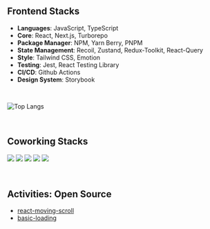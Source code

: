 
## Frontend Stacks

- **Languages**: JavaScript, TypeScript
- **Core**: React, Next.js, Turborepo
- **Package Manager**: NPM, Yarn Berry, PNPM
- **State Management**: Recoil, Zustand, Redux-Toolkit, React-Query
- **Style**: Tailwind CSS, Emotion
- **Testing**: Jest, React Testing Library
- **CI/CD**: Github Actions
- **Design System**: Storybook

<br />

![Top Langs](https://github-readme-stats.vercel.app/api/top-langs/?username=kjindev&layout=compact)

<br />

## Coworking Stacks

<img src="https://img.shields.io/badge/Github-181717?style=flat-square&logo=GitHub&logoColor=white"/> <img src="https://img.shields.io/badge/Slack-4A154B?style=flat-square&logo=Slack&logoColor=white"/> <img src="https://img.shields.io/badge/Jira-0052CC?style=flat-square&logo=Jira&logoColor=white"/> <img src="https://img.shields.io/badge/Confluence-172B4D?style=flat-square&logo=Confluence&logoColor=white"/> <img src="https://img.shields.io/badge/Notion-000000?style=flat-square&logo=Notion&logoColor=white"/>

<br />

## Activities: Open Source 

- [react-moving-scroll](https://github.com/kjindev/react-moving-scroll)
- [basic-loading](https://github.com/kjindev/basic-loading)

